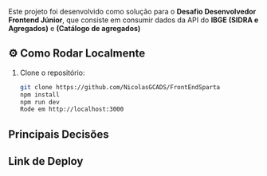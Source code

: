 Este projeto foi desenvolvido como solução para o **Desafio Desenvolvedor Frontend Júnior**, que consiste em consumir dados da API do **IBGE (SIDRA e Agregados)** e **(Catálogo de agregados)**

## ⚙️ Como Rodar Localmente

1. Clone o repositório:
   ```bash
   git clone https://github.com/NicolasGCADS/FrontEndSparta
   npm install
   npm run dev
   Rode em http://localhost:3000

## Principais Decisões 


## Link de Deploy
